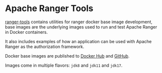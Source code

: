 <!--
  Licensed to the Apache Software Foundation (ASF) under one or more
  contributor license agreements.  See the NOTICE file distributed with
  this work for additional information regarding copyright ownership.
  The ASF licenses this file to You under the Apache License, Version 2.0
  (the "License"); you may not use this file except in compliance with
  the License.  You may obtain a copy of the License at

      http://www.apache.org/licenses/LICENSE-2.0

  Unless required by applicable law or agreed to in writing, software
  distributed under the License is distributed on an "AS IS" BASIS,
  WITHOUT WARRANTIES OR CONDITIONS OF ANY KIND, either express or implied.
  See the License for the specific language governing permissions and
  limitations under the License.
-->

# Apache Ranger Tools

[ranger-tools](https://github.com/apache/ranger-tools) contains utilities for ranger docker base image development, base images are the underlying images used to run and test Apache Ranger in Docker containers.

It also includes examples of how an application can be used with Apache Ranger as the authorization framework.

Docker base images are published to [Docker Hub](https://hub.docker.com/r/apache/ranger-base) and [GitHub](https://github.com/apache/ranger-tools/pkgs/container/ranger-base).

Images come in multiple flavors: `jdk8` and `jdk11` and `jdk17`.